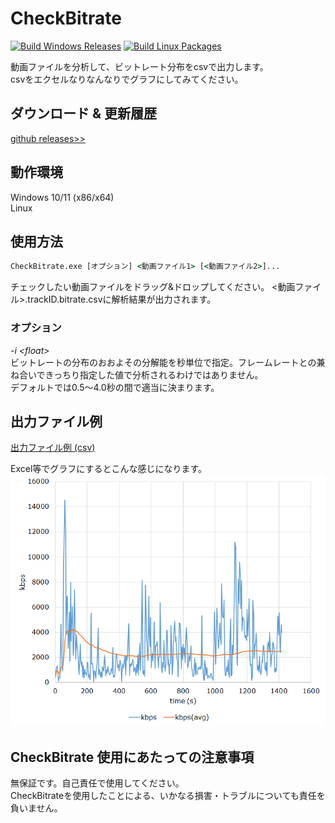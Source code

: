 
# CheckBitrate  
[![Build Windows Releases](https://github.com/rigaya/CheckBitrate/actions/workflows/build_releases.yml/badge.svg)](https://github.com/rigaya/CheckBitrate/actions/workflows/build_releases.yml) [![Build Linux Packages](https://github.com/rigaya/CheckBitrate/actions/workflows/build_packages.yml/badge.svg)](https://github.com/rigaya/CheckBitrate/actions/workflows/build_packages.yml)  

動画ファイルを分析して、ビットレート分布をcsvで出力します。  
csvをエクセルなりなんなりでグラフにしてみてください。

## ダウンロード & 更新履歴
[github releases>>](https://github.com/rigaya/CheckBitrate/releases)

## 動作環境
Windows 10/11 (x86/x64)  
Linux

## 使用方法
```bat
CheckBitrate.exe [オプション] <動画ファイル1> [<動画ファイル2>]...
```
チェックしたい動画ファイルをドラッグ&ドロップしてください。
&lt;動画ファイル&gt;.trackID.bitrate.csvに解析結果が出力されます。

### オプション

_-i &lt;float&gt;_  
ビットレートの分布のおおよその分解能を秒単位で指定。フレームレートとの兼ね合いできっちり指定した値で分析されるわけではありません。  
デフォルトでは0.5～4.0秒の間で適当に決まります。

## 出力ファイル例
[出力ファイル例 (csv)](./example/example.csv)  

Excel等でグラフにするとこんな感じになります。
![example](./example/example.png "example")


## CheckBitrate 使用にあたっての注意事項
無保証です。自己責任で使用してください。  
CheckBitrateを使用したことによる、いかなる損害・トラブルについても責任を負いません。
